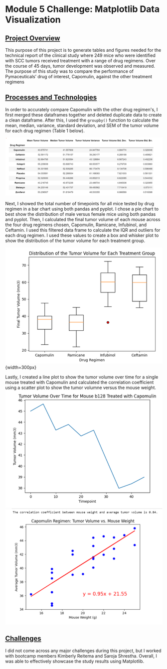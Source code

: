 # Module 5 Challenge: Matplotlib Data Visualization
<ins>Project Overview</ins>
------


This purpose of this project is to generate tables and figures needed for the technical report of the clinical study where 249 mice who were identified with SCC tumors received treatment with a range of drug regimens. Over the course of 45 days, tumor development was observed and measured. The purpose of this study was to compare the performance of Pymaceuticals’ drug of interest, Capomulin, against the other treatment regimens

<ins>Processes and Technologies</ins>
------


In order to accurately compare Capomulin with the other drug regimen's, I first merged these dataframes together and deleted duplicate data to create a clean dataframe. After this, I used the `groupby()` function to calculate the mean, median, variance, standard deviation, and SEM of the tumor volume for each drug regimen (Table 1 below).

![Table 1](Images/Table_1.png)

Next, I showed the total number of timepoints for all mice tested by drug regimen in a bar chart using both pandas and pyplot. I chose a pie chart to best show the distribution of male versus female mice using both pandas and pyplot. Then, I calculated the final tumor volume of each mouse across the four drug regimens chosen, Capomulin, Ramicane, Infubinol, and Ceftamin. I used this filtered data frame to calculate the IQR and outliers for each drug regimen. I used these values to create a box and whisker plot to show the distribution of the tumor volume for each treatment group.

![Box & Whisker Plot](Images/Box_Whisker_Plot.png){width=300px}

Lastly, I created a line plot to show the tumor volume over time for a single mouse treated with Capomulin and calculated the correlation coefficient using a scatter plot to show the tumor volumne versus the mouse weight.
![Line Plot](Images/Line_Plot.png)
![Linear Regression](Images/Linear_Regression.png)

<ins>Challenges</ins>
------


I did not come across any major challenges during this project, but I worked with bootcamp members Kimberly Reitema and Saroja Shrestha. Overall, I was able to effectively showcase the study results using Matplotlib.
